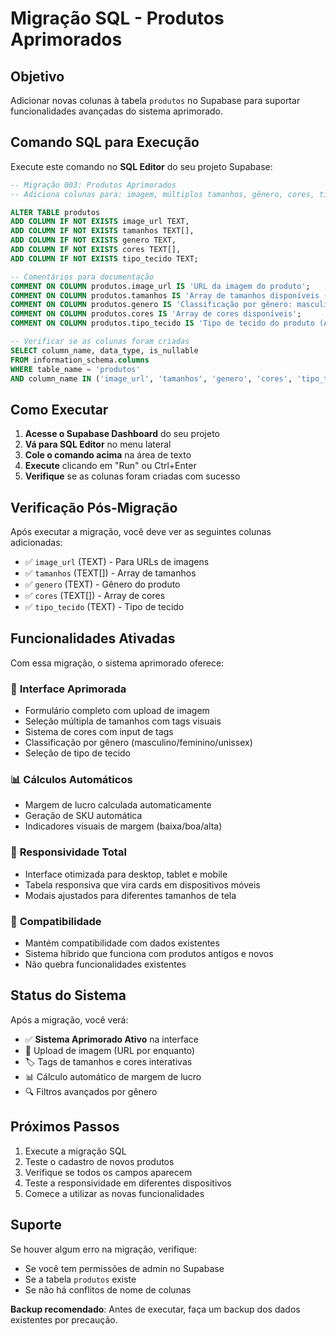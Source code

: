 # Migração SQL - Produtos Aprimorados

## Objetivo
Adicionar novas colunas à tabela `produtos` no Supabase para suportar funcionalidades avançadas do sistema aprimorado.

## Comando SQL para Execução

Execute este comando no **SQL Editor** do seu projeto Supabase:

```sql
-- Migração 003: Produtos Aprimorados
-- Adiciona colunas para: imagem, múltiplos tamanhos, gênero, cores, tipo de tecido

ALTER TABLE produtos
ADD COLUMN IF NOT EXISTS image_url TEXT,
ADD COLUMN IF NOT EXISTS tamanhos TEXT[],
ADD COLUMN IF NOT EXISTS genero TEXT,
ADD COLUMN IF NOT EXISTS cores TEXT[],
ADD COLUMN IF NOT EXISTS tipo_tecido TEXT;

-- Comentários para documentação
COMMENT ON COLUMN produtos.image_url IS 'URL da imagem do produto';
COMMENT ON COLUMN produtos.tamanhos IS 'Array de tamanhos disponíveis (P, M, G, 4, 6, 8, etc)';
COMMENT ON COLUMN produtos.genero IS 'Classificação por gênero: masculino, feminino, unissex';
COMMENT ON COLUMN produtos.cores IS 'Array de cores disponíveis';
COMMENT ON COLUMN produtos.tipo_tecido IS 'Tipo de tecido do produto (Algodão, Poliéster, etc)';

-- Verificar se as colunas foram criadas
SELECT column_name, data_type, is_nullable 
FROM information_schema.columns 
WHERE table_name = 'produtos' 
AND column_name IN ('image_url', 'tamanhos', 'genero', 'cores', 'tipo_tecido');
```

## Como Executar

1. **Acesse o Supabase Dashboard** do seu projeto
2. **Vá para SQL Editor** no menu lateral
3. **Cole o comando acima** na área de texto
4. **Execute** clicando em "Run" ou Ctrl+Enter
5. **Verifique** se as colunas foram criadas com sucesso

## Verificação Pós-Migração

Após executar a migração, você deve ver as seguintes colunas adicionadas:

- ✅ `image_url` (TEXT) - Para URLs de imagens
- ✅ `tamanhos` (TEXT[]) - Array de tamanhos 
- ✅ `genero` (TEXT) - Gênero do produto
- ✅ `cores` (TEXT[]) - Array de cores
- ✅ `tipo_tecido` (TEXT) - Tipo de tecido

## Funcionalidades Ativadas

Com essa migração, o sistema aprimorado oferece:

### 🎨 **Interface Aprimorada**
- Formulário completo com upload de imagem
- Seleção múltipla de tamanhos com tags visuais
- Sistema de cores com input de tags
- Classificação por gênero (masculino/feminino/unissex)
- Seleção de tipo de tecido

### 📊 **Cálculos Automáticos**
- Margem de lucro calculada automaticamente
- Geração de SKU automática
- Indicadores visuais de margem (baixa/boa/alta)

### 📱 **Responsividade Total**
- Interface otimizada para desktop, tablet e mobile
- Tabela responsiva que vira cards em dispositivos móveis
- Modais ajustados para diferentes tamanhos de tela

### 🔄 **Compatibilidade**
- Mantém compatibilidade com dados existentes
- Sistema híbrido que funciona com produtos antigos e novos
- Não quebra funcionalidades existentes

## Status do Sistema

Após a migração, você verá:
- ✅ **Sistema Aprimorado Ativo** na interface
- 📸 Upload de imagem (URL por enquanto)
- 🏷️ Tags de tamanhos e cores interativas
- 📊 Cálculo automático de margem de lucro
- 🔍 Filtros avançados por gênero

## Próximos Passos

1. Execute a migração SQL
2. Teste o cadastro de novos produtos
3. Verifique se todos os campos aparecem
4. Teste a responsividade em diferentes dispositivos
5. Comece a utilizar as novas funcionalidades

## Suporte

Se houver algum erro na migração, verifique:
- Se você tem permissões de admin no Supabase
- Se a tabela `produtos` existe
- Se não há conflitos de nome de colunas

**Backup recomendado**: Antes de executar, faça um backup dos dados existentes por precaução.